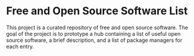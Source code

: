 # Free and Open Source Software List

This project is a curated repository of free and open source software. The goal of the project is to prototype a hub containing a list of useful open source software, a brief description, and a list of package managers for each entry.
